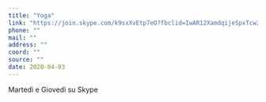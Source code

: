 ```yaml
---
title: "Yoga"
link: "https://join.skype.com/k9sxXvEtp7eO?fbclid=IwAR12XamdqijeSpxTcw2fP3W6f586h2DKa_LPzZZ-p1ucbSkYBLMiIhnRkmw"
phone: ""
mail: ""
address: ""
coord: ""
source: ""
date: 2020-04-03
---
```


Martedì e Giovedì su Skype
